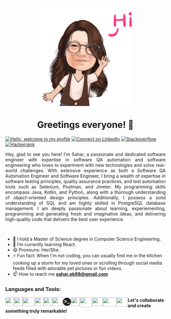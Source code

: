 <p align="center">
<img src="/waving.gif" width="300px">
</p>
<h1 align="center">Greetings everyone! 👋 </h1>

[![Hello, welcome to my profile](https://img.shields.io/badge/Hello,Programmer!-Welcome-orange.svg?style=flat&logo=github)](https://github.com/saharpk1988) [![Connect on LinkedIn](https://img.shields.io/badge/--linkedin?label=LinkedIn&logo=LinkedIn&style=social)](https://www.linkedin.com/in/saharpourkarimi/)
[![Stackoverflow](https://img.shields.io/badge/--stackoverflow?label=stackoverflow&logo=stackoverflow&style=social)](https://stackoverflow.com/users/12813019/sahar-pk)
[![Hackerrank](https://img.shields.io/badge/--hackerrank?label=hackerrank&logo=hackerrank&style=social)](https://www.hackerrank.com/sahar_pourkarimi)


<p align="justify">
Hey, glad to see you here! I'm Sahar, a passionate and dedicated software engineer with expertise in software QA automation and software engineering who loves to experiment with new technologies and solve real-world challenges. With extensive experience as both a Software QA Automation Engineer and Software Engineer, I bring a wealth of expertise in software testing principles, quality assurance practices, and test automation tools such as Selenium, Postman, and Jmeter. My programming skills encompass Java, Kotlin, and Python, along with a thorough understanding of object-oriented design principles. Additionally, I possess a solid understanding of SQL and am highly skilled in PostgreSQL database management. I am deeply passionate about learning, experiementing, programming and generating fresh and imaginative ideas, and delivering high-quality code that delivers the best user experience.</p><br>




- 🔭 I hold a Master of Science degree in Computer Science Engineering.
- 🌱 I’m currently learning React.
- 😄 Pronouns: Her/She.
- ⚡ Fun fact: When I'm not coding, you can usually find me in the kitchen cooking up a storm for my loved ones or scrolling through social media feeds filled with adorable pet pictures or fun videos.
- 📫 How to reach me **sahar.pk88@gmail.com**
 

<h3> Languages and Tools: </h3>
<img align="left" width="27px" height="27px" src="https://resources.jetbrains.com/storage/products/intellij-idea/img/meta/intellij-idea_logo_300x300.png"/>
<img align="left" width="27px" height="27px" src="https://www.selenium.dev/images/selenium_logo_square_green.png"/>
<img align="left" width="39px" height="27px" src="https://git-scm.com/images/logos/downloads/Git-Logo-2Color.png"/>
<img align="left" width="27px" height="27px" src="https://github.githubassets.com/images/modules/logos_page/GitHub-Mark.png"/>
<img align="left" width="27px" height="27px" src="https://github.githubassets.com/images/modules/site/features/actions-icon-actions.svg"/>
<img align="left" width="33px" height="27px" src="https://upload.wikimedia.org/wikipedia/commons/thumb/5/5c/AWS_Simple_Icons_AWS_Cloud.svg/512px-AWS_Simple_Icons_AWS_Cloud.svg.png"/>
<img align="left" width="27px" height="27px"src="https://raw.githubusercontent.com/github/explore/80688e429a7d4ef2fca1e82350fe8e3517d3494d/topics/terminal/terminal.png"/>
<img align="left" width="27px" height="27px" src="https://www.apple.com/ac/structured-data/images/knowledge_graph_logo.png?202109031725"/>
<img align="left" width="39px" height="31px" src="https://www.oracle.com/a/ocom/img/cb71-java-logo.png"/>
<img align="left" width="33px" height="27px" src="https://upload.wikimedia.org/wikipedia/commons/thumb/8/87/Sql_data_base_with_logo.png/600px-Sql_data_base_with_logo.png"/>
<img align="left" width="43px" height="28px" src="https://maven.apache.org/images/maven-logo-black-on-white.png"/>
<img align="left" width="36px" height="29px" src="https://cdn.iconscout.com/icon/free/png-512/jira-282222.png?f=avif&w=512"/>




**Let's collaborate and create something truly remarkable!** 

